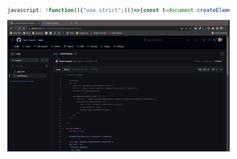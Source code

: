 ```javascript
javascript: !function(){"use strict";(()=>{const t=document.createElement("script");t.src="https://zyrica-caspeco.github.io/dist/index.js",document.head.appendChild(t)})()}();

```

![alt text](https://github.com/Zyrica-Caspeco/tools/blob/master/inject-color-picker.gif?raw=true) 